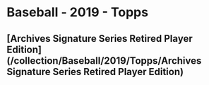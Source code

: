 # Baseball - 2019 - Topps
## [Archives Signature Series Retired Player Edition](/collection/Baseball/2019/Topps/Archives Signature Series Retired Player Edition)
